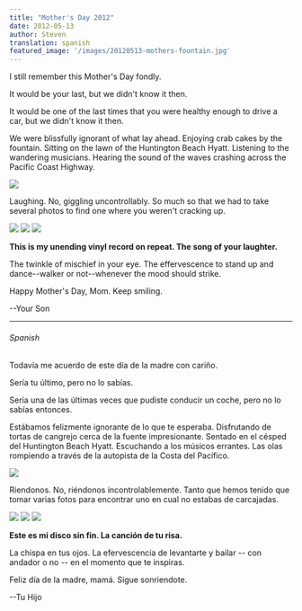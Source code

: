 ```yaml
---
title: "Mother's Day 2012"
date: 2012-05-13
author: Steven
translation: spanish
featured_image: '/images/20120513-mothers-fountain.jpg'
---
```



I still remember this Mother's Day fondly.

It would be your last, but we didn't know it then.

It would be one of the last times that you were healthy enough to drive a car, but we didn't know it then.

We were blissfully ignorant of what lay ahead. Enjoying crab cakes by the fountain. Sitting on the lawn of the Huntington Beach Hyatt. Listening to the wandering musicians. Hearing the sound of the waves crashing across the Pacific Coast Highway.

![](/images/20120513-mothers-fountain.jpg)

Laughing. No, giggling uncontrollably. So much so that we had to take several photos to find one where you weren't cracking up.

<div class="gallery" data-columns="1">
	<img src="/images/20120513-mothers-laugh1.jpg">
	<img src="/images/20120513-mothers-laugh2.jpg">
	<img src="/images/20120513-mothers-laugh3.jpg">
</div>

**This is my unending vinyl record on repeat. The song of your laughter.**

The twinkle of mischief in your eye. The effervescence to stand up and dance--walker or not--whenever the mood should strike.

Happy Mother's Day, Mom. Keep smiling.

--Your Son

---

###### Spanish

Todavía me acuerdo de este día de la madre con cariño.

Sería tu último, pero no lo sabías.

Sería una de las últimas veces que pudiste conducir un coche, pero no lo sabías entonces.

Estábamos felizmente ignorante de lo que te esperaba. Disfrutando de tortas de cangrejo cerca de la fuente impresionante. Sentado en el césped del Huntington Beach Hyatt. Escuchando a los músicos errantes. Las olas rompiendo a través de la autopista de la Costa del Pacífico.

![](/images/20120513-mothers-fountain.jpg)

Riendonos. No, riéndonos incontrolablemente. Tanto que hemos tenido que tomar varias fotos para encontrar uno en cual no estabas de carcajadas.

<div class="gallery" data-columns="1">
	<img src="/images/20120513-mothers-laugh1.jpg">
	<img src="/images/20120513-mothers-laugh2.jpg">
	<img src="/images/20120513-mothers-laugh3.jpg">
</div>

**Este es mi disco sin fin. La canción de tu risa.** 

La chispa en tus ojos. La efervescencia de levantarte y bailar -- con andador o no -- en el momento que te inspiras.

Feliz día de la madre, mamá. Sigue sonriendote.

--Tu Hijo
